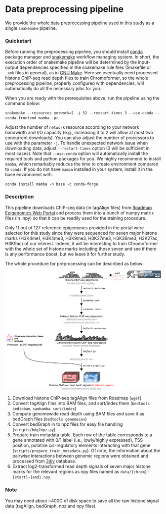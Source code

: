 # Data preprocessing pipeline

We provide the whole data preprocessing pipeline used in this study as a single `snakemake` pipeline.

### Quickstart

Before running the preprocessing pipeline, you should install [conda](https://docs.conda.io/en/latest/) package manager and [snakemake](https://snakemake.readthedocs.io/en/stable/) workflow managing system. In short, the execution order of snakemake pipeline will be determined by the input-output dependencies specified in the snakemake rule files (Snakefile or `.smk` files in general), as in [GNU Make](https://www.gnu.org/software/make/manual/make.html). Here we eventually need processed histone ChIP-seq read depth files to train Chromoformer, so the whole preprocessing pipeline, properly configured with dependencies, will automatically do all the necessary jobs for you.

When you are ready with the prerequisites above, run the pipeline using the command below:

```
snakemake --resources network=1 -j 32 --restart-times 3 --use-conda --conda-frontend mamba -pr
```

Adjust the number of `network` resource according to your network bandwidth and I/O capacity (e.g., increasing it to 2 will allow at most two concurrent downloads). You can also adjust the number of processors to use with the parameter `-j`. To handle unexpected network issue when downloading data, adjust `--restart-times` option (3 will be sufficient in most cases). Note that `--use-conda` option will automatically install the required tools and python packages for you. We highly recommend to install `mamba`, which remarkably reduces the time to create environment compared to `conda`. If you do not have `mamba` installed in your system, install it in the base environment with:

```
conda install mamba -n base -c conda-forge
```

### Description

This pipeline downloads ChIP-seq data (in tagAlign files) from [Roadmap Epigenomics Web Portal](https://egg2.wustl.edu/roadmap/web_portal/) and process them into a bunch of numpy matrix files (in .npy) so that it can be readily used for the training procedure.

Only 11 out of 127 reference epigenomcs provided in the portal were selected for this study since they were sequenced for seven major histone marks (H3K4me1, H3K4me3, H3K9me3, H3K27me3, H3K36me3, H3K27ac, H3K9ac) of our interest. Indeed, it will be interesting to train Chromoformer with the whole set of histone marks including those seven and see if there is any performance boost, but we leave it for further study.

The whole procedure for preprocessing can be described as below:

![pipeline](img/pipeline.png)

1. Download histone ChIP-seq tagAlign files from Roadmap (`wget`)
2. Convert tagAlign files into BAM files, and sort/index them (`bedtools bedtobam`, `sambamba sort/index`)
3. Compute genomewide read depth using BAM files and save it as bedGraph files (`bedtools genomecov`)
4. Convert bedGraph in to npz files for easy file handling (`scripts/bdg2npz.py`)
5. Prepare train metadata table. Each row of the table corresponds to a gene annotated with 0/1 label (i.e., lowly/highly expressed), TSS position, putative *cis*-regulatory elements interacting with that gene (`scripts/prepare_train_metadata.py`). Of note, the information about the pairwise interactions between genomic regions were obtained and processed from [3div](http://3div.kr/) database.
6. Extract log2-transformed read depth signals of seven major histone marks for the relevant regions as npy files named as `data/{chrom}:{start}-{end}.npy`.

### Note
You may need about ~400G of disk space to save all the raw histone signal data (tagAlign, bedGraph, npz and npy files).


